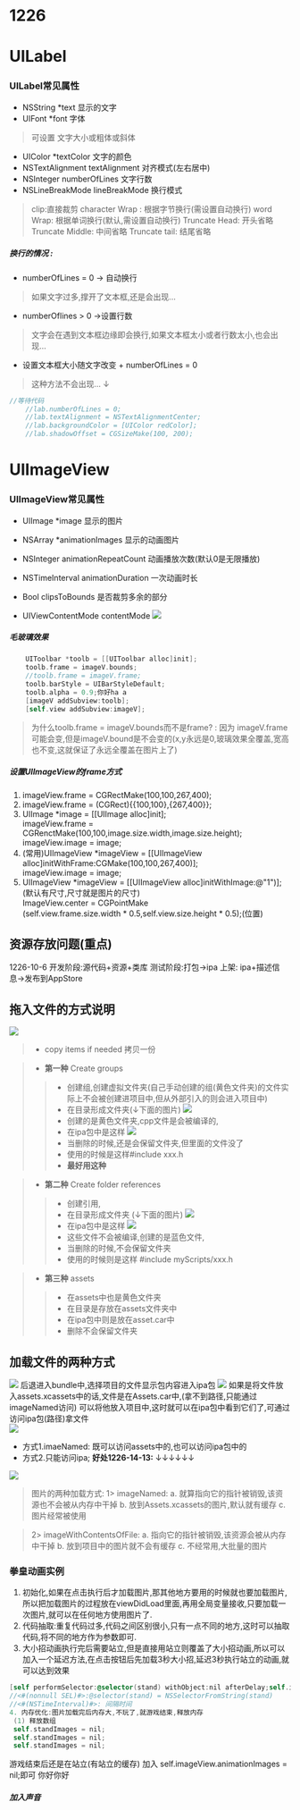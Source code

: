 # 1226

# UILabel
### UILabel常见属性
* NSString \*text 显示的文字
* UIFont \*font 字体
> 可设置 文字大小或粗体或斜体
* UIColor *textColor 文字的颜色
* NSTextAlignment textAlignment 对齐模式(左右居中)
* NSInteger numberOfLines 文字行数
* NSLineBreakMode lineBreakMode 换行模式
> clip:直接裁剪
character Wrap : 根据字节换行(需设置自动换行)
word Wrap: 根据单词换行(默认,需设置自动换行)
Truncate Head: 开头省略
Truncate Middle: 中间省略
Truncate tail: 结尾省略

##### 换行的情况 :
* numberOfLines = 0 -> 自动换行
> 如果文字过多,撑开了文本框,还是会出现...
* numberOflines > 0 ->设置行数
> 文字会在遇到文本框边缘即会换行,如果文本框太小或者行数太小,也会出现...
* 设置文本框大小随文字改变 + numberOfLines = 0
> 这种方法不会出现...  ↓

```objectivec
//等待代码
    //lab.numberOfLines = 0;
    //lab.textAlignment = NSTextAlignmentCenter;
    //lab.backgroundColor = [UIColor redColor];
    //lab.shadowOffset = CGSizeMake(100, 200);
```

# UIImageView
### UIImageView常见属性
* UIImage *image 显示的图片
* NSArray *animationImages 显示的动画图片
* NSInteger animationRepeatCount 动画播放次数(默认0是无限播放)
* NSTimeInterval animationDuration 一次动画时长
* Bool clipsToBounds 是否裁剪多余的部分

* UIViewContentMode contentMode
![](/assets/96A67D4A-10A8-491A-A02C-DD82441E5B18.png)

##### 毛玻璃效果
```objectivec
    UIToolbar *toolb = [[UIToolbar alloc]init];
    toolb.frame = imageV.bounds;
    //toolb.frame = imageV.frame;
    toolb.barStyle = UIBarStyleDefault;
    toolb.alpha = 0.9;你好ha a
    [imageV addSubview:toolb];
    [self.view addSubview:imageV];
```

> 为什么toolb.frame = imageV.bounds而不是frame? :
> 因为 imageV.frame可能会变,但是imageV.bound是不会变的(x,y永远是0,玻璃效果全覆盖,宽高也不变,这就保证了永远全覆盖在图片上了)

##### 设置UIImageView的frame方式
 1. imageView.frame = CGRectMake(100,100,267,400);
 2. imageView.frame = (CGRect){{100,100},{267,400}};
 3. UIImage *image = [[UIImage alloc]init];<br/>
 imageView.frame = CGRenctMake(100,100,image.size.width,image.size.height);</br>
 imageView.image = image;
 4. (常用)UIImageView *imageView = [[UIImageView alloc]initWithFrame:CGMake(100,100,267,400)];</br>
 imageView.image = image;
 5. UIImageView *imageView = [[UIImageView alloc]initWithImage:@"1")];(默认有尺寸,尺寸就是图片的尺寸)</br>
 ImageView.center = CGPointMake</br>
(self.view.frame.size.width * 0.5,self.view.size.height * 0.5);(位置)


## 资源存放问题(**重点**)
1226-10-6
开发阶段:源代码+资源+类库
测试阶段:打包->ipa
上架: ipa+描述信息->发布到AppStore

## 拖入文件的方式说明
![](/assets/WX20170717-202950.png)
> * copy items if needed 拷贝一份

> * **第一种** Create groups 
>> * 创建组,创建虚拟文件夹(自己手动创建的组(黄色文件夹)的文件实际上不会被创建进项目中,但从外部引入的则会进入项目中)
>> * 在目录形成文件夹(↓下面的图片)
![](/assets/WX20170717-214646.png)
>> * 创建的是黄色文件夹,cpp文件是会被编译的,
>> * 在ipa包中是这样
![](/assets/WX20170717-220327.png)
>> * 当删除的时候,还是会保留文件夹,但里面的文件没了
>> * 使用的时候是这样#include xxx.h
>> * **最好用这种**

> * **第二种** Create folder references
>> * 创建引用,
>> * 在目录形成文件夹 (↓下面的图片)
![](/assets/WX20170717-214646.png)
>> * 在ipa包中是这样
![](/assets/WX20170717-220011.png)
>> * 这些文件不会被编译,创建的是蓝色文件,
>> * 当删除的时候,不会保留文件夹
>> * 使用的时候则是这样 #include myScripts/xxx.h


> * **第三种** assets
>> * 在assets中也是黄色文件夹
>> * 在目录是存放在assets文件夹中
>> * 在ipa包中则是放在asset.car中
>> * 删除不会保留文件夹

## 加载文件的两种方式
![](/assets/WX20170717-200057.png)
后退进入bundle中,选择项目的文件显示包内容进入ipa包
![](/assets/WX20170717-200218.png)
如果是将文件放入assets.xcassets中的话,文件是在Assets.car中,(拿不到路径,只能通过imageNamed访问)
可以将他放入项目中,这时就可以在ipa包中看到它们了,可通过访问ipa包(路径)拿文件</br>
![](/assets/WX20170717-200631.png)

* 方式1.imaeNamed: 既可以访问assets中的,也可以访问ipa包中的
* 方式2.只能访问ipa; **好处1226-14-13:** ↓↓↓↓↓↓

![](/assets/WX20170717-201301.png)
>    图片的两种加载方式:
    1> imageNamed:
      a. 就算指向它的指针被销毁,该资源也不会被从内存中干掉
      b. 放到Assets.xcassets的图片,默认就有缓存
      c. 图片经常被使用
 
>    2> imageWithContentsOfFile:
      a. 指向它的指针被销毁,该资源会被从内存中干掉
      b. 放到项目中的图片就不会有缓存
      c. 不经常用,大批量的图片

### 拳皇动画实例
1. 初始化,如果在点击执行后才加载图片,那其他地方要用的时候就也要加载图片,所以把加载图片的过程放在viewDidLoad里面,再用全局变量接收,只要加载一次图片,就可以在任何地方使用图片了.
2. 代码抽取:重复代码过多,代码之间区别很小,只有一点不同的地方,这时可以抽取代码,将不同的地方作为参数即可.
3. 大小招动画执行完后需要站立,但是直接用站立则覆盖了大小招动画,所以可以加入一个延迟方法,在点击按钮后先加载3秒大小招,延迟3秒执行站立的动画,就可以达到效果
```objectivec
[self performSelector:@selector(stand) withObject:nil afterDelay;self.imageView.animationDuration];
//<#(nonnull SEL)#>:@selector(stand) = NSSelectorFromString(stand)
//<#(NSTimeInterval)#>: 间隔时间
4. 内存优化:图片加载完后内存大,不玩了,就游戏结束,释放内存
 (1) 释放数组
 self.standImages = nil;
 self.standImages = nil;
 self.standImages = nil;
```
游戏结束后还是在站立(有站立的缓存)
加入 self.imageView.animationImages = nil;即可
你好你好
##### 加入声音






 





